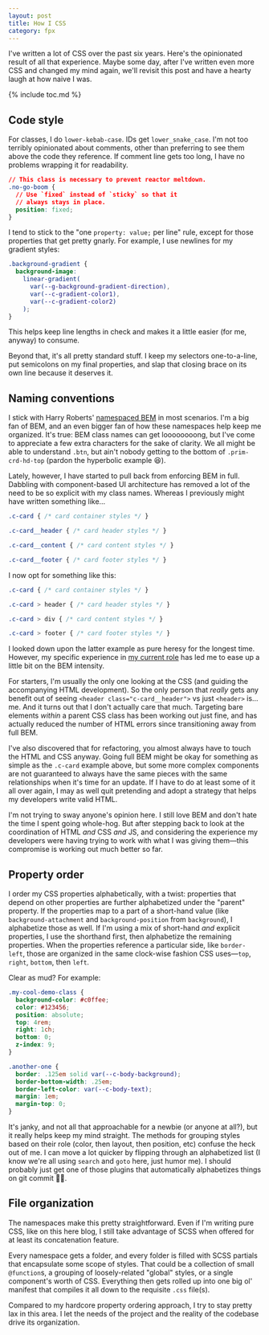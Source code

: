 ```yaml
---
layout: post
title: How I CSS
category: fpx
---
```


I've written a lot of CSS over the past six years. Here's the opinionated result
of all that experience. Maybe some day, after I've written even more CSS and
changed my mind again, we'll revisit this post and have a hearty laugh at how
naive I was.

{% include toc.md %}

## Code style

For classes, I do `lower-kebab-case`. IDs get `lower_snake_case`. I'm not too
terribly opinionated about comments, other than preferring to see them above the
code they reference. If comment line gets too long, I have no problems wrapping
it for readability.

```css
// This class is necessary to prevent reactor meltdown.
.no-go-boom {
  // Use `fixed` instead of `sticky` so that it
  // always stays in place.
  position: fixed;
}
```

I tend to stick to the "one `property: value;` per line" rule, except for those
properties that get pretty gnarly. For example, I use newlines for my gradient
styles:

```css
.background-gradient {
  background-image:
    linear-gradient(
      var(--g-background-gradient-direction),
      var(--c-gradient-color1),
      var(--c-gradient-color2)
    );
}
```

This helps keep line lengths in check and makes it a little easier (for me,
anyway) to consume.

Beyond that, it's all pretty standard stuff. I keep my selectors one-to-a-line,
put semicolons on my final properties, and slap that closing brace on its own
line because it deserves it.

## Naming conventions

I stick with Harry Roberts' [namespaced
BEM](https://csswizardry.com/2015/03/more-transparent-ui-code-with-namespaces/)
in most scenarios. I'm a big fan of BEM, and an even bigger fan of how these
namespaces help keep me organized. It's true: BEM class names can get
loooooooong, but I've come to appreciate a few extra characters for the sake of
clarity. We all might be able to understand `.btn`, but ain't nobody getting to
the bottom of `.prim-crd-hd-top` (pardon the hyperbolic example 😆).

Lately, however, I have started to pull back from enforcing BEM in full.
Dabbling with component-based UI architecture has removed a lot of the need to
be so explicit with my class names. Whereas I previously might have written
something like&hellip;

```css
.c-card { /* card container styles */ }

.c-card__header { /* card header styles */ }

.c-card__content { /* card content styles */ }

.c-card__footer { /* card footer styles */ }
```

I now opt for something like this:

```css
.c-card { /* card container styles */ }

.c-card > header { /* card header styles */ }

.c-card > div { /* card content styles */ }

.c-card > footer { /* card footer styles */ }
```

I looked down upon the latter example as pure heresy for the longest time.
However, my specific experience in [my current role](/what-i-do/) has led me to
ease up a little bit on the BEM intensity.

For starters, I'm usually the only one looking at the CSS (and guiding the
accompanying HTML development). So the only person that _really_ gets any
benefit out of seeing `<header class="c-card__header">` vs just `<header>`
is&hellip;me. And it turns out that I don't actually care that much. Targeting
bare elements _within_ a parent CSS class has been working out just fine, and
has actually reduced the number of HTML errors since transitioning away from
full BEM.

I've also discovered that for refactoring, you almost always have to touch the
HTML and CSS anyway. Going full BEM might be okay for something as simple as the
`.c-card` example above, but some more complex components are not guaranteed to
always have the same pieces with the same relationships when it's time for an
update. If I have to do at least some of it all over again, I may as well quit
pretending and adopt a strategy that helps my developers write valid HTML.

I'm not trying to sway anyone's opinion here. I still love BEM and don't hate
the time I spent going whole-hog. But after stepping back to look at the
coordination of HTML _and_ CSS _and_ JS, and considering the experience my
developers were having trying to work with what I was giving them&mdash;this
compromise is working out much better so far.

## Property order

I order my CSS properties alphabetically, with a twist: properties that depend
on other properties are further alphabetized under the "parent" property. If the
properties map to a part of a short-hand value (like `background-attachment` and
`background-position` from `background`), I alphabetize those as well. If I'm
using a mix of short-hand _and_ explicit properties, I use the shorthand first,
then alphabetize the remaining properties. When the properties reference a
particular side, like `border-left`, those are organized in the same clock-wise
fashion CSS uses&mdash;`top`, `right`, `bottom`, then `left`.

Clear as mud? For example:

```css
.my-cool-demo-class {
  background-color: #c0ffee;
  color: #123456;
  position: absolute;
  top: 4rem;
  right: 1ch;
  bottom: 0;
  z-index: 9;
}

.another-one {
  border: .125em solid var(--c-body-background);
  border-bottom-width: .25em;
  border-left-color: var(--c-body-text);
  margin: 1em;
  margin-top: 0;
}
```

It's janky, and not all that approachable for a newbie (or anyone at all?), but
it really helps keep my mind straight. The methods for grouping styles based on
their role (color, then layout, then position, etc) confuse the heck out of me.
I can move a lot quicker by flipping through an alphabetized list (I know we're
all using `search` and `goto` here, just humor me). I should probably just get
one of those plugins that automatically alphabetizes things on git commit
🤷‍♂️.

## File organization

The namespaces make this pretty straightforward. Even if I'm writing pure CSS,
like on this here blog, I still take advantage of SCSS when offered for at least
its concatenation feature.

Every namespace gets a folder, and every folder is filled with SCSS partials
that encapsulate some scope of styles. That could be a collection of small
`@function`s, a grouping of loosely-related "global" styles, or a single
component's worth of CSS. Everything then gets rolled up into one big ol'
manifest that compiles it all down to the requisite `.css` file(s).

Compared to my hardcore property ordering approach, I try to stay pretty lax in
this area. I let the needs of the project and the reality of the codebase drive
its organization.
